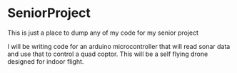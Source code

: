 SeniorProject
=============

This is just a place to dump any of my code for my senior project

I will be writing code for an arduino microcontroller that 
will read sonar data and use that to control a quad coptor.
This will be a self flying drone designed for indoor flight.
